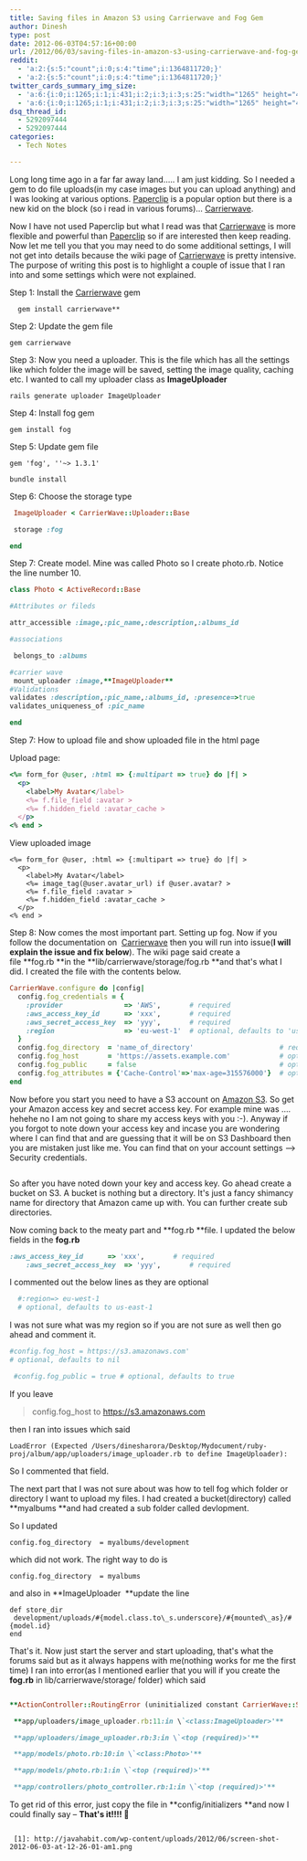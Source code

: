 ```yaml
---
title: Saving files in Amazon S3 using Carrierwave and Fog Gem
author: Dinesh
type: post
date: 2012-06-03T04:57:16+00:00
url: /2012/06/03/saving-files-in-amazon-s3-using-carrierwave-and-fog-gem/
reddit:
  - 'a:2:{s:5:"count";i:0;s:4:"time";i:1364811720;}'
  - 'a:2:{s:5:"count";i:0;s:4:"time";i:1364811720;}'
twitter_cards_summary_img_size:
  - 'a:6:{i:0;i:1265;i:1;i:431;i:2;i:3;i:3;s:25:"width="1265" height="431"";s:4:"bits";i:8;s:4:"mime";s:9:"image/png";}'
  - 'a:6:{i:0;i:1265;i:1;i:431;i:2;i:3;i:3;s:25:"width="1265" height="431"";s:4:"bits";i:8;s:4:"mime";s:9:"image/png";}'
dsq_thread_id:
  - 5292097444
  - 5292097444
categories:
  - Tech Notes

---
```

Long long time ago in a far far away land&#8230;.. I am just kidding. So I needed a gem to do file uploads(in my case images but you can upload anything) and I was looking at various options. <a title="Paperclip" href="https://github.com/thoughtbot/paperclip" target="_blank">Paperclip</a> is a popular option but there is a new kid on the block (so i read in various forums)&#8230; <a title="Carrierwave" href="https://github.com/jnicklas/carrierwave" target="_blank">Carrierwave</a>.

Now I have not used Paperclip but what I read was that <a title="Carrierwave" href="https://github.com/jnicklas/carrierwave" target="_blank">Carrierwave</a> is more flexible and powerful than <a title="Paperclip" href="https://github.com/thoughtbot/paperclip" target="_blank">Paperclip</a> so if are interested then keep reading. Now let me tell you that you may need to do some additional settings, I will not get into details because the wiki page of <a title="Carrierwave" href="https://github.com/jnicklas/carrierwave" target="_blank">Carrierwave</a> is pretty intensive. The purpose of writing this post is to highlight a couple of issue that I ran into and some settings which were not explained.

Step 1: Install the <a title="Carrierwave" href="https://github.com/jnicklas/carrierwave" target="_blank">Carrierwave</a> gem

```
  gem install carrierwave**
```
Step 2: Update the gem file
```
gem carrierwave
```
Step 3: Now you need a uploader. This is the file which has all the settings like which folder the image will be saved, setting the image quality, caching etc. I wanted to call my uploader class as **ImageUploader**
```
rails generate uploader ImageUploader
```

Step 4: Install fog gem
```
gem install fog
```

Step 5: Update gem file
```
gem 'fog', ''~> 1.3.1'

bundle install
```

Step 6: Choose the storage type
```ruby
 ImageUploader < CarrierWave::Uploader::Base

 storage :fog

end
```
Step 7: Create model. Mine was called Photo so I create photo.rb. Notice the line number 10.
```ruby
class Photo < ActiveRecord::Base

#Attributes or fileds

attr_accessible :image,:pic_name,:description,:albums_id

#associations

 belongs_to :albums

#carrier wave
 mount_uploader :image,**ImageUploader**
#Validations
validates :description,:pic_name,:albums_id, :presence=>true
validates_uniqueness_of :pic_name

end
```

Step 7: How to upload file and show uploaded file in the html page

Upload page:
```ruby
<%= form_for @user, :html => {:multipart => true} do |f| >
  <p>
    <label>My Avatar</label>
    <%= f.file_field :avatar >
    <%= f.hidden_field :avatar_cache >
  </p>
<% end >
```
View uploaded image
```
<%= form_for @user, :html => {:multipart => true} do |f| >
  <p>
    <label>My Avatar</label>
    <%= image_tag(@user.avatar_url) if @user.avatar? >
    <%= f.file_field :avatar >
    <%= f.hidden_field :avatar_cache >
  </p>
<% end >
```
Step 8: Now comes the most important part. Setting up fog. Now if you follow the documentation on  <a title="Carrierwave" href="https://github.com/jnicklas/carrierwave" target="_blank">Carrierwave</a> then you will run into issue(**I will explain the issue and fix below**). The wiki page said create a file **fog.rb **in the **lib/carrierwave/storage/fog.rb **and that's what I did. I created the file with the contents below.
```ruby
CarrierWave.configure do |config|
  config.fog_credentials = {
    :provider               => 'AWS',       # required
    :aws_access_key_id      => 'xxx',       # required
    :aws_secret_access_key  => 'yyy',       # required
    :region                 => 'eu-west-1'  # optional, defaults to 'us-east-1'
  }
  config.fog_directory  = 'name_of_directory'                     # required
  config.fog_host       = 'https://assets.example.com'            # optional, defaults to nil
  config.fog_public     = false                                   # optional, defaults to true
  config.fog_attributes = {'Cache-Control'=>'max-age=315576000'}  # optional, defaults to {}
end
```
Now before you start you need to have a S3 account on <a title="Amazon S3" href="http://aws.amazon.com" target="_blank">Amazon S3</a>. So get your Amazon access key and secret access key. For example mine was &#8230;. hehehe no I am not going to share my access keys with you :-). Anyway if you forgot to note down your access key and incase you are wondering where I can find that and are guessing that it will be on S3 Dashboard then you are mistaken just like me. You can find that on your account settings &#8211;> Security credentials.

<img class="alignnone size-medium wp-image-579" title="Screen shot 2012-06-03 at 12.26.01 AM" src="http://javahabit.com/wp-content/uploads/2012/06/screen-shot-2012-06-03-at-12-26-01-am1.png?w=300" alt=""  />

So after you have noted down your key and access key. Go ahead create a bucket on S3. A bucket is nothing but a directory. It's just a fancy shimancy name for directory that Amazon came up with. You can further create sub directories.

Now coming back to the meaty part and **fog.rb **file. I updated the below fields in the **fog.rb**
```ruby
:aws_access_key_id      => 'xxx',       # required
    :aws_secret_access_key  => 'yyy',       # required
```
I commented out the below lines as they are optional
```ruby
  #:region=> eu-west-1
  # optional, defaults to us-east-1

```

I was not sure what was my region so if you are not sure as well then go ahead and comment it.

```ruby
#config.fog_host = https://s3.amazonaws.com'
# optional, defaults to nil

 #config.fog_public = true # optional, defaults to true
```
If you leave
>config.fog_host to https://s3.amazonaws.com

then I ran into issues which said
```
LoadError (Expected /Users/dinesharora/Desktop/Mydocument/ruby-proj/album/app/uploaders/image_uploader.rb to define ImageUploader):
```
So I commented that field. 

The next part that I was not sure about was how to tell fog which folder or directory I want to upload my files. I had created a bucket(directory) called **myalbums **and had created a sub folder called devlopment.

So I updated
```
config.fog_directory  = myalbums/development
```
 which did not work. The right way to do is
```
config.fog_directory  = myalbums
```
 and also in **ImageUploader  **update the line

```
def store_dir
 development/uploads/#{model.class.to\_s.underscore}/#{mounted\_as}/#{model.id}
end
```
That's it. Now just start the server and start uploading, that's what the forums said but as it always happens with me(nothing works for me the first time) I ran into error(as I mentioned earlier that you will if you create the **fog.rb** in lib/carrierwave/storage/ folder) which said
```ruby

**ActionController::RoutingError (uninitialized constant CarrierWave::Storage::Fog):**

 **app/uploaders/image_uploader.rb:11:in \`<class:ImageUploader>'**

 **app/uploaders/image_uploader.rb:3:in \`<top (required)>'**

 **app/models/photo.rb:10:in \`<class:Photo>'**

 **app/models/photo.rb:1:in \`<top (required)>'**

 **app/controllers/photo_controller.rb:1:in \`<top (required)>'**

```
To get rid of this error, just copy the file in **config/initializers **and now I could finally say &#8211; **That's it!!!! 🙂**

~~~ Cheers!

 [1]: http://javahabit.com/wp-content/uploads/2012/06/screen-shot-2012-06-03-at-12-26-01-am1.png

